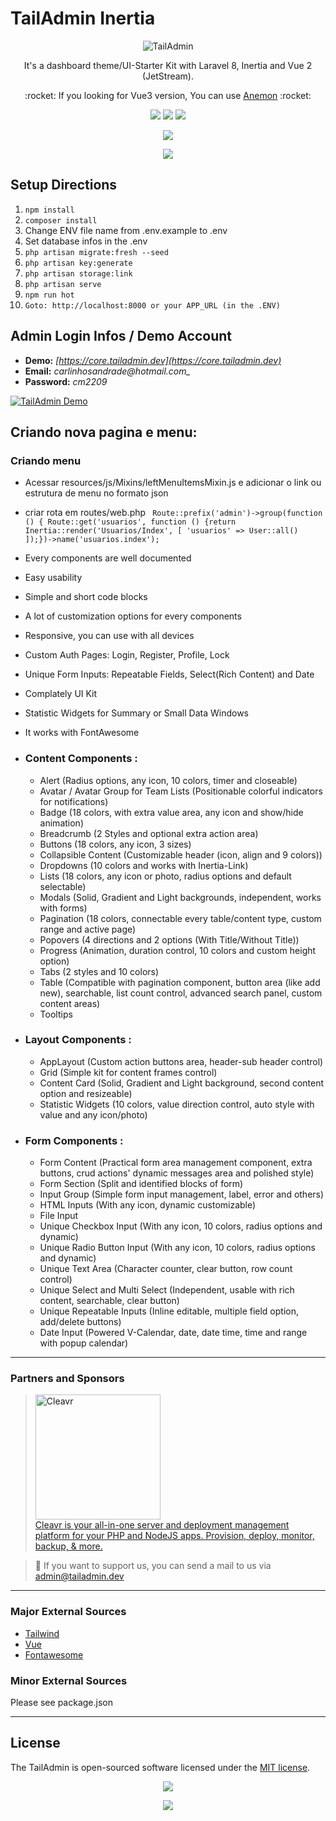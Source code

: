 TailAdmin Inertia
======
<p align="center">
  <img src="https://core.tailadmin.dev/img/misc/01_tailadmin.jpg" alt="TailAdmin"/>
</p>
<p align="center">
  It's a dashboard theme/UI-Starter Kit with Laravel 8, Inertia and Vue 2 (JetStream).
</p>

<p align="center">
  :rocket: If you looking for Vue3 version, You can use <a href="https://github.com/sinan-aydogan/anemon-laravel">Anemon</a> :rocket:
</p>

<p align="center">
  <img src="https://img.shields.io/badge/Laravel-FF2D20?style=for-the-badge&logo=laravel&logoColor=white" />
  <img src="https://img.shields.io/badge/Tailwind_CSS-38B2AC?style=for-the-badge&logo=tailwind-css&logoColor=white" />
  <img src="https://img.shields.io/badge/Vue.js-35495E?style=for-the-badge&logo=vuedotjs&logoColor=4FC08D" />
</p>
<p align="center">

<a href="https://ko-fi.com/sinanaydogan" target="_blank">
    <img src="https://ko-fi.com/img/githubbutton_sm.svg">
</a>

</p>

<p align="center">
<a href="https://www.buymeacoffee.com/sinanaydogan">
    <img src="https://img.buymeacoffee.com/button-api/?text=Buy me a coffee&emoji=&slug=sinanaydogan&button_colour=FFDD00&font_colour=000000&font_family=Lato&outline_colour=000000&coffee_colour=ffffff">
</a>
</p>

Setup Directions
------

1. ```npm install```
2. ```composer install```
3. Change ENV file name from .env.example to .env
4. Set database infos in the .env
5. ```php artisan migrate:fresh --seed```
6. ```php artisan key:generate```
7. ```php artisan storage:link```
8. ```php artisan serve```
9. ```npm run hot```
10. ```Goto: http://localhost:8000 or your APP_URL (in the .ENV)```

Admin Login Infos / Demo Account
------

- **Demo:** *[https://core.tailadmin.dev](https://core.tailadmin.dev)*
- **Email:** *carlinhosandrade@hotmail.com_*
- **Password:** *cm2209*

<a href="https://www.youtube.com/watch?v=B_8os9zoLZw" target="_blank">
<img src="https://core.tailadmin.dev/img/misc/tailadmin-youtube-main-demo.png" alt="TailAdmin Demo"/>
</a>


## Criando nova pagina e menu:

### Criando menu

- Acessar resources/js/Mixins/leftMenuItemsMixin.js e adicionar o link ou estrutura de menu no formato json
- criar rota em routes/web.php
` Route::prefix('admin')->group(function () {
        Route::get('usuarios', function () {return Inertia::render('Usuarios/Index', [
            'usuarios' => User::all()
        ]);})->name('usuarios.index');`


- Every components are well documented
- Easy usability
- Simple and short code blocks
- A lot of customization options for every components
- Responsive, you can use with all devices
- Custom Auth Pages: Login, Register, Profile, Lock
- Unique Form Inputs: Repeatable Fields, Select(Rich Content) and Date
- Complately UI Kit
- Statistic Widgets for Summary or Small Data Windows
- It works with FontAwesome
- ### Content Components :
    - Alert (Radius options, any icon, 10 colors, timer and closeable)
    - Avatar / Avatar Group for Team Lists (Positionable colorful indicators for notifications)
    - Badge (18 colors, with extra value area, any icon and show/hide animation)
    - Breadcrumb (2 Styles and optional extra action area)
    - Buttons (18 colors, any icon, 3 sizes)
    - Collapsible Content (Customizable header (icon, align and 9 colors))
    - Dropdowns (10 colors and works with Inertia-Link)
    - Lists (18 colors, any icon or photo, radius options and default selectable)
    - Modals (Solid, Gradient and Light backgrounds, independent, works with forms)
    - Pagination (18 colors, connectable every table/content type, custom range and active page)
    - Popovers (4 directions and 2 options (With Title/Without Title))
    - Progress (Animation, duration control, 10 colors and custom height option)
    - Tabs (2 styles and 10 colors)
    - Table (Compatible with pagination component, button area (like add new), searchable, list count control, advanced
      search panel, custom content areas)
    - Tooltips
- ### Layout Components :
    - AppLayout (Custom action buttons area, header-sub header control)
    - Grid (Simple kit for content frames control)
    - Content Card (Solid, Gradient and Light background, second content option and resizeable)
    - Statistic Widgets (10 colors, value direction control, auto style with value and any icon/photo)
- ### Form Components :
    - Form Content (Practical form area management component, extra buttons, crud actions' dynamic messages area and
      polished style)
    - Form Section (Split and identified blocks of form)
    - Input Group (Simple form input management, label, error and others)
    - HTML Inputs (With any icon, dynamic customizable)
    - File Input
    - Unique Checkbox Input (With any icon, 10 colors, radius options and dynamic)
    - Unique Radio Button Input (With any icon, 10 colors, radius options and dynamic)
    - Unique Text Area (Character counter, clear button, row count control)
    - Unique Select and Multi Select (Independent, usable with rich content, searchable, clear button)
    - Unique Repeatable Inputs (Inline editable, multiple field option, add/delete buttons)
    - Date Input (Powered V-Calendar, date, date time, time and range with popup calendar)

---

### Partners and Sponsors


> <a href="https://cleavr.io/" target="_blank"><img src="https://core.tailadmin.dev/img/misc/cleavr_io_07092021_07092022.jpg" style="width: 200px" alt="Cleavr"/><br>
  Cleavr is your all-in-one server and deployment management platform for your PHP and NodeJS apps. Provision,
deploy, monitor, backup, & more.
</a>

> :metal: If you want to support us, you can send a mail to us via [admin@tailadmin.dev](mailto:admin@tailadmin.dev)

---

### Major External Sources

- [Tailwind](https://tailwindcss.com/)
- [Vue](https://vuejs.org/)
- [Fontawesome](https://fontawesome.com/)

### Minor External Sources

Please see package.json

---
License
------
The TailAdmin is open-sourced software licensed under the [MIT license](https://opensource.org/licenses/MIT).

<p align="center">

<a href="https://ko-fi.com/sinanaydogan" target="_blank">
    <img src="https://ko-fi.com/img/githubbutton_sm.svg">
</a>

</p>

<p align="center">
<a href="https://www.buymeacoffee.com/sinanaydogan">
    <img src="https://img.buymeacoffee.com/button-api/?text=Buy me a coffee&emoji=&slug=sinanaydogan&button_colour=FFDD00&font_colour=000000&font_family=Lato&outline_colour=000000&coffee_colour=ffffff">
</a>
</p>
